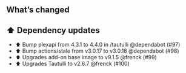 ## What’s changed

## ⬆️ Dependency updates

- ⬆️ Bump plexapi from 4.3.1 to 4.4.0 in /tautulli @dependabot (#97)
- ⬆️ Bump actions/stale from v3.0.17 to v3.0.18 @dependabot (#98)
- ⬆ Upgrades add-on base image to v9.1.5 @frenck (#99)
- ⬆ Upgrades Tautulli to v2.6.7 @frenck (#100)
